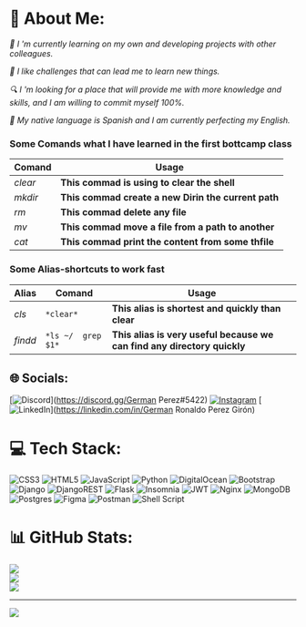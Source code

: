 # 💫 About Me:

*📖 I 'm currently learning on my own and developing projects with other colleagues.*

*🦉 I like challenges that can lead me to learn new things.*

*🔍 I 'm looking for a place that will provide me with more knowledge and skills, and I am willing to commit myself 100%.*

*📒 My native language is Spanish and I am currently perfecting my English.*

### Some Comands what I have learned in the first bottcamp class
| Comand     |  Usage                                             |
|------------|----------------------------------------------------|
|  *clear*   | **This commad is using to clear the shell**        |
|  *mkdir*   | **This commad create a new Dirin the current path**|
|  *rm*      | **This commad delete any file**                    |
|  *mv*      | **This commad move a file from a path to another** |
|  *cat*     | **This commad print the content from some thfile** |

### Some Alias-shortcuts to work fast
|Alias     | Comand                  |  Usage                                                                |
|--------  |-------------------------|-----------------------------------------------------------------------|
|  *cls*   |  ```*clear*```          | **This alias is shortest and quickly than clear**                     |
|  *findd* |  ```*ls ~/  grep $1*``` |**This alias is very useful because we can find any directory quickly**|

## 🌐 Socials:
[![Discord](https://img.shields.io/badge/Discord-%237289DA.svg?logo=discord&logoColor=white)](https://discord.gg/German Perez#5422) [![Instagram](https://img.shields.io/badge/Instagram-%23E4405F.svg?logo=Instagram&logoColor=white)](https://instagram.com/german_r__) [![LinkedIn](https://img.shields.io/badge/LinkedIn-%230077B5.svg?logo=linkedin&logoColor=white)](https://linkedin.com/in/German Ronaldo Perez Girón) 

# 💻 Tech Stack:
![CSS3](https://img.shields.io/badge/css3-%231572B6.svg?style=plastic&logo=css3&logoColor=white) ![HTML5](https://img.shields.io/badge/html5-%23E34F26.svg?style=plastic&logo=html5&logoColor=white) ![JavaScript](https://img.shields.io/badge/javascript-%23323330.svg?style=plastic&logo=javascript&logoColor=%23F7DF1E) ![Python](https://img.shields.io/badge/python-3670A0?style=plastic&logo=python&logoColor=ffdd54) ![DigitalOcean](https://img.shields.io/badge/DigitalOcean-%230167ff.svg?style=plastic&logo=digitalOcean&logoColor=white) ![Bootstrap](https://img.shields.io/badge/bootstrap-%23563D7C.svg?style=plastic&logo=bootstrap&logoColor=white) ![Django](https://img.shields.io/badge/django-%23092E20.svg?style=plastic&logo=django&logoColor=white) ![DjangoREST](https://img.shields.io/badge/DJANGO-REST-ff1709?style=plastic&logo=django&logoColor=white&color=ff1709&labelColor=gray) ![Flask](https://img.shields.io/badge/flask-%23000.svg?style=plastic&logo=flask&logoColor=white) ![Insomnia](https://img.shields.io/badge/Insomnia-black?style=plastic&logo=insomnia&logoColor=5849BE) ![JWT](https://img.shields.io/badge/JWT-black?style=plastic&logo=JSON%20web%20tokens) ![Nginx](https://img.shields.io/badge/nginx-%23009639.svg?style=plastic&logo=nginx&logoColor=white) ![MongoDB](https://img.shields.io/badge/MongoDB-%234ea94b.svg?style=plastic&logo=mongodb&logoColor=white) ![Postgres](https://img.shields.io/badge/postgres-%23316192.svg?style=plastic&logo=postgresql&logoColor=white) 	![Figma](https://img.shields.io/badge/figma-%23F24E1E.svg?style=plastic&logo=figma&logoColor=white) ![Postman](https://img.shields.io/badge/Postman-FF6C37?style=plastic&logo=postman&logoColor=white) ![Shell Script](https://img.shields.io/badge/shell_script-%23121011.svg?style=plastic&logo=gnu-bash&logoColor=white)
# 📊 GitHub Stats:
![](https://github-readme-stats.vercel.app/api?username=Hershade&theme=dark&hide_border=false&include_all_commits=false&count_private=false)<br/>
![](https://github-readme-streak-stats.herokuapp.com/?user=Hershade&theme=dark&hide_border=false)<br/>
![](https://github-readme-stats.vercel.app/api/top-langs/?username=Hershade&theme=dark&hide_border=false&include_all_commits=false&count_private=false&layout=compact)

---
[![](https://visitcount.itsvg.in/api?id=Hershade&icon=0&color=6)](https://visitcount.itsvg.in)

